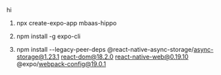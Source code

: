hi

1. npx create-expo-app mbaas-hippo

1. npm install -g expo-cli

1. npm install --legacy-peer-deps @react-native-async-storage/async-storage@1.23.1 react-dom@18.2.0 react-native-web@0.19.10 @expo/webpack-config@19.0.1
